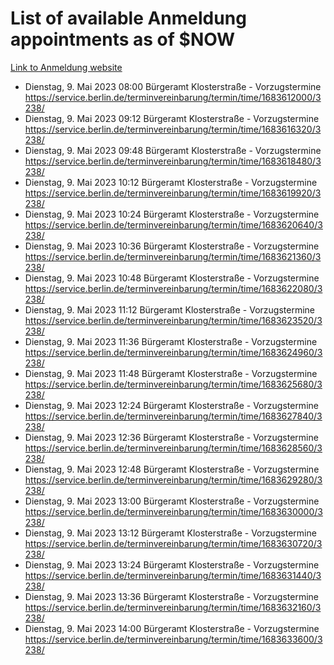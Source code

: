 # List of available Anmeldung appointments as of $NOW
[Link to Anmeldung website](https://service.berlin.de/terminvereinbarung/termin/tag.php?termin=1&anliegen[]=120686&dienstleisterlist=122210,122217,327316,122219,327312,122227,327314,122231,327346,122243,327348,122254,122252,329742,122260,329745,122262,329748,122271,327278,122273,327274,122277,327276,330436,122280,327294,122282,327290,122284,327292,122291,327270,122285,327266,122286,327264,122296,327268,150230,329760,122297,327286,122294,327284,122312,329763,122314,329775,122304,327330,122311,327334,122309,327332,317869,122281,327352,122279,329772,122283,122276,327324,122274,327326,122267,329766,122246,327318,122251,327320,122257,327322,122208,327298,122226,327300&herkunft=http%3A%2F%2Fservice.berlin.de%2Fdienstleistung%2F120686%2F)
- Dienstag, 9. Mai 2023 08:00 Bürgeramt Klosterstraße - Vorzugstermine https://service.berlin.de/terminvereinbarung/termin/time/1683612000/3238/
- Dienstag, 9. Mai 2023 09:12 Bürgeramt Klosterstraße - Vorzugstermine https://service.berlin.de/terminvereinbarung/termin/time/1683616320/3238/
- Dienstag, 9. Mai 2023 09:48 Bürgeramt Klosterstraße - Vorzugstermine https://service.berlin.de/terminvereinbarung/termin/time/1683618480/3238/
- Dienstag, 9. Mai 2023 10:12 Bürgeramt Klosterstraße - Vorzugstermine https://service.berlin.de/terminvereinbarung/termin/time/1683619920/3238/
- Dienstag, 9. Mai 2023 10:24 Bürgeramt Klosterstraße - Vorzugstermine https://service.berlin.de/terminvereinbarung/termin/time/1683620640/3238/
- Dienstag, 9. Mai 2023 10:36 Bürgeramt Klosterstraße - Vorzugstermine https://service.berlin.de/terminvereinbarung/termin/time/1683621360/3238/
- Dienstag, 9. Mai 2023 10:48 Bürgeramt Klosterstraße - Vorzugstermine https://service.berlin.de/terminvereinbarung/termin/time/1683622080/3238/
- Dienstag, 9. Mai 2023 11:12 Bürgeramt Klosterstraße - Vorzugstermine https://service.berlin.de/terminvereinbarung/termin/time/1683623520/3238/
- Dienstag, 9. Mai 2023 11:36 Bürgeramt Klosterstraße - Vorzugstermine https://service.berlin.de/terminvereinbarung/termin/time/1683624960/3238/
- Dienstag, 9. Mai 2023 11:48 Bürgeramt Klosterstraße - Vorzugstermine https://service.berlin.de/terminvereinbarung/termin/time/1683625680/3238/
- Dienstag, 9. Mai 2023 12:24 Bürgeramt Klosterstraße - Vorzugstermine https://service.berlin.de/terminvereinbarung/termin/time/1683627840/3238/
- Dienstag, 9. Mai 2023 12:36 Bürgeramt Klosterstraße - Vorzugstermine https://service.berlin.de/terminvereinbarung/termin/time/1683628560/3238/
- Dienstag, 9. Mai 2023 12:48 Bürgeramt Klosterstraße - Vorzugstermine https://service.berlin.de/terminvereinbarung/termin/time/1683629280/3238/
- Dienstag, 9. Mai 2023 13:00 Bürgeramt Klosterstraße - Vorzugstermine https://service.berlin.de/terminvereinbarung/termin/time/1683630000/3238/
- Dienstag, 9. Mai 2023 13:12 Bürgeramt Klosterstraße - Vorzugstermine https://service.berlin.de/terminvereinbarung/termin/time/1683630720/3238/
- Dienstag, 9. Mai 2023 13:24 Bürgeramt Klosterstraße - Vorzugstermine https://service.berlin.de/terminvereinbarung/termin/time/1683631440/3238/
- Dienstag, 9. Mai 2023 13:36 Bürgeramt Klosterstraße - Vorzugstermine https://service.berlin.de/terminvereinbarung/termin/time/1683632160/3238/
- Dienstag, 9. Mai 2023 14:00 Bürgeramt Klosterstraße - Vorzugstermine https://service.berlin.de/terminvereinbarung/termin/time/1683633600/3238/
